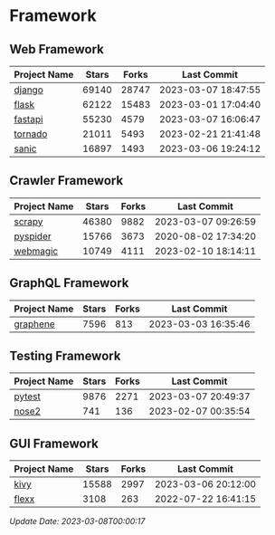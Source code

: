 # Framework

## Web Framework
| Project Name | Stars | Forks | Last Commit |
| ------------ | ----- | ----- | ----------- |
| [django](https://github.com/django/django) | 69140 | 28747 | 2023-03-07 18:47:55 |
| [flask](https://github.com/pallets/flask) | 62122 | 15483 | 2023-03-01 17:04:40 |
| [fastapi](https://github.com/tiangolo/fastapi) | 55230 | 4579 | 2023-03-07 16:06:47 |
| [tornado](https://github.com/tornadoweb/tornado) | 21011 | 5493 | 2023-02-21 21:41:48 |
| [sanic](https://github.com/sanic-org/sanic) | 16897 | 1493 | 2023-03-06 19:24:12 |

## Crawler Framework
| Project Name | Stars | Forks | Last Commit |
| ------------ | ----- | ----- | ----------- |
| [scrapy](https://github.com/scrapy/scrapy) | 46380 | 9882 | 2023-03-07 09:26:59 |
| [pyspider](https://github.com/binux/pyspider) | 15766 | 3673 | 2020-08-02 17:34:20 |
| [webmagic](https://github.com/code4craft/webmagic) | 10749 | 4111 | 2023-02-10 18:14:11 |

## GraphQL Framework
| Project Name | Stars | Forks | Last Commit |
| ------------ | ----- | ----- | ----------- |
| [graphene](https://github.com/graphql-python/graphene) | 7596 | 813 | 2023-03-03 16:35:46 |

## Testing Framework
| Project Name | Stars | Forks | Last Commit |
| ------------ | ----- | ----- | ----------- |
| [pytest](https://github.com/pytest-dev/pytest) | 9876 | 2271 | 2023-03-07 20:49:37 |
| [nose2](https://github.com/nose-devs/nose2) | 741 | 136 | 2023-02-07 00:35:54 |

## GUI Framework
| Project Name | Stars | Forks | Last Commit |
| ------------ | ----- | ----- | ----------- |
| [kivy](https://github.com/kivy/kivy) | 15588 | 2997 | 2023-03-06 20:12:00 |
| [flexx](https://github.com/flexxui/flexx) | 3108 | 263 | 2022-07-22 16:41:15 |

*Update Date: 2023-03-08T00:00:17*